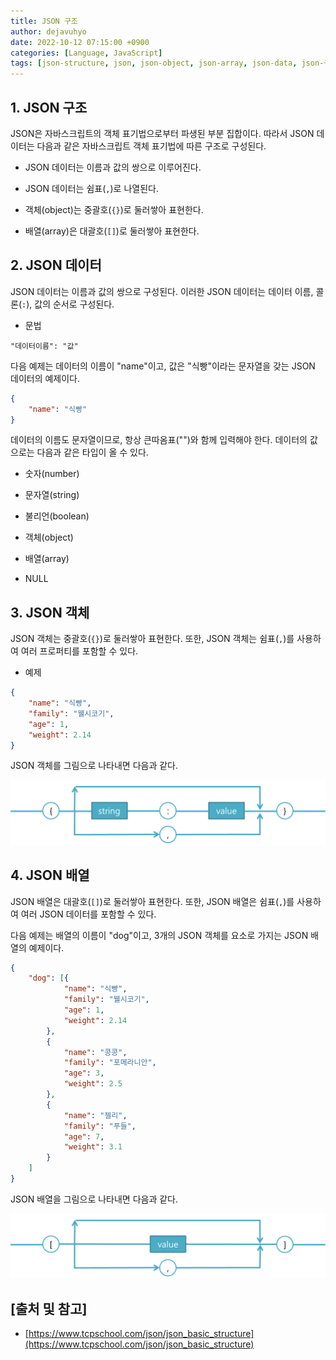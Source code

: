 ```yaml
---
title: JSON 구조
author: dejavuhyo
date: 2022-10-12 07:15:00 +0900
categories: [Language, JavaScript]
tags: [json-structure, json, json-object, json-array, json-data, json-구조, json-객체, json-배열, json-데이터]
---
```


## 1. JSON 구조
JSON은 자바스크립트의 객체 표기법으로부터 파생된 부분 집합이다. 따라서 JSON 데이터는 다음과 같은 자바스크립트 객체 표기법에 따른 구조로 구성된다.

* JSON 데이터는 이름과 값의 쌍으로 이루어진다.

* JSON 데이터는 쉼표(`,`)로 나열된다.

* 객체(object)는 중괄호(`{}`)로 둘러쌓아 표현한다.

* 배열(array)은 대괄호(`[]`)로 둘러쌓아 표현한다.

## 2. JSON 데이터
JSON 데이터는 이름과 값의 쌍으로 구성된다. 이러한 JSON 데이터는 데이터 이름, 콜론(`:`), 값의 순서로 구성된다.

* 문법

```text
"데이터이름": "값"
```

다음 예제는 데이터의 이름이 "name"이고, 값은 "식빵"이라는 문자열을 갖는 JSON 데이터의 예제이다.

```json
{
    "name": "식빵"
}
```

데이터의 이름도 문자열이므로, 항상 큰따옴표("")와 함께 입력해야 한다. 데이터의 값으로는 다음과 같은 타입이 올 수 있다.

* 숫자(number)

* 문자열(string)

* 불리언(boolean)

* 객체(object)

* 배열(array)

* NULL

## 3. JSON 객체
JSON 객체는 중괄호(`{}`)로 둘러쌓아 표현한다. 또한, JSON 객체는 쉼표(`,`)를 사용하여 여러 프로퍼티를 포함할 수 있다.

* 예제

```json
{
    "name": "식빵",
    "family": "웰시코기",
    "age": 1,
    "weight": 2.14
}
```

JSON 객체를 그림으로 나타내면 다음과 같다.

![json-object](/assets/img/2022-10-12-json-structure/json-object.png)

## 4. JSON 배열
JSON 배열은 대괄호(`[]`)로 둘러쌓아 표현한다. 또한, JSON 배열은 쉼표(`,`)를 사용하여 여러 JSON 데이터를 포함할 수 있다.

다음 예제는 배열의 이름이 "dog"이고, 3개의 JSON 객체를 요소로 가지는 JSON 배열의 예제이다.

```json
{
    "dog": [{
            "name": "식빵",
            "family": "웰시코기",
            "age": 1,
            "weight": 2.14
        },
        {
            "name": "콩콩",
            "family": "포메라니안",
            "age": 3,
            "weight": 2.5
        },
        {
            "name": "젤리",
            "family": "푸들",
            "age": 7,
            "weight": 3.1
        }
    ]
}
```

JSON 배열을 그림으로 나타내면 다음과 같다.

![json-array](/assets/img/2022-10-12-json-structure/json-array.png)

## [출처 및 참고]
* [https://www.tcpschool.com/json/json_basic_structure](https://www.tcpschool.com/json/json_basic_structure)
